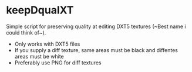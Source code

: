 # keepDqualXT
Simple script for preserving quality at editing DXT5 textures (~Best name i could think of~).

- Only works with DXT5 files
- If you supply a diff texture, same areas must be black and diffentes areas must be white
- Preferably use PNG for diff textures
